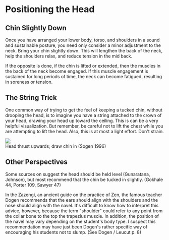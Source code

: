 
# Positioning the Head

## Chin Slightly Down

Once you have arranged your lower body, torso, and shoulders in a sound and sustainable posture, you need only consider a minor adjustment to the neck. Bring your chin slightly down. This will lengthen the back of the neck, help the shoulders relax, and reduce tension in the mid back.

If the opposite is done, if the chin is lifted or extended, then the muscles in the back of the neck become engaged. If this muscle engagement is sustained for long periods of time, the neck can become fatigued, resulting in soreness or tension.

## The String Trick

One common way of trying to get the feel of keeping a tucked chin, without drooping the head, is to imagine you have a string attached to the crown of your head, drawing your head up toward the ceiling. This is can be a very helpful visualization. But remember, be careful not to lift the chest while you are attempting to lift the head. Also, this is at most a light effort. Don't strain.

<div class="center-image"><img src="/images/posture-diagram-cropped-and-scaled.png" class="page-standard img-responsive"></div>
<div class="caption">Head thrust upwards; draw chin in (Sogen 1996)</div>

## Other Perspectives

Some sources on suggest the head should be held level (Gunaratana, Johnson), but most recommend that the chin be tucked in slightly. (Gokhale 44, Porter 109, Sawyer 47)

In the Zazengi, an ancient guide on the practice of Zen, the famous teacher Dogen recommends that the ears should align with the shoulders and the nose should align with the navel. It's difficult to know how to interpret this advice, however, because the term "shoulder" could refer to any point from the collar bone to the top the trapezius muscle. In addition, the position of the navel may vary depending on the student's body type. I suspect this recommendation may have just been Dogen's rather specific way of encouraging his students not to slump. (See Dogen / Leucut p. 8)

